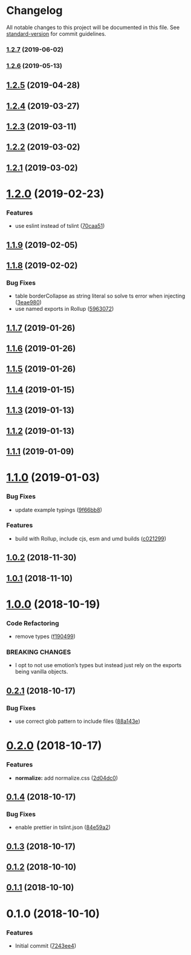 # Changelog

All notable changes to this project will be documented in this file. See [standard-version](https://github.com/conventional-changelog/standard-version) for commit guidelines.

### [1.2.7](https://github.com/iiroj/react-style-reset/compare/v1.2.6...v1.2.7) (2019-06-02)



### [1.2.6](https://github.com/iiroj/react-style-reset/compare/v1.2.5...v1.2.6) (2019-05-13)



## [1.2.5](https://github.com/iiroj/react-style-reset/compare/v1.2.4...v1.2.5) (2019-04-28)



## [1.2.4](https://github.com/iiroj/react-style-reset/compare/v1.2.3...v1.2.4) (2019-03-27)



## [1.2.3](https://github.com/iiroj/react-style-reset/compare/v1.2.2...v1.2.3) (2019-03-11)



## [1.2.2](https://github.com/iiroj/react-style-reset/compare/v1.2.1...v1.2.2) (2019-03-02)



## [1.2.1](https://github.com/iiroj/react-style-reset/compare/v1.2.0...v1.2.1) (2019-03-02)



# [1.2.0](https://github.com/iiroj/react-style-reset/compare/v1.1.9...v1.2.0) (2019-02-23)


### Features

* use eslint instead of tslint ([70caa51](https://github.com/iiroj/react-style-reset/commit/70caa51))



<a name="1.1.9"></a>
## [1.1.9](https://github.com/iiroj/react-style-reset/compare/v1.1.8...v1.1.9) (2019-02-05)



<a name="1.1.8"></a>
## [1.1.8](https://github.com/iiroj/react-style-reset/compare/v1.1.7...v1.1.8) (2019-02-02)


### Bug Fixes

* table borderCollapse as string literal so solve ts error when injecting ([3eae980](https://github.com/iiroj/react-style-reset/commit/3eae980))
* use named exports in Rollup ([5963072](https://github.com/iiroj/react-style-reset/commit/5963072))



<a name="1.1.7"></a>
## [1.1.7](https://github.com/iiroj/react-style-reset/compare/v1.1.6...v1.1.7) (2019-01-26)



<a name="1.1.6"></a>
## [1.1.6](https://github.com/iiroj/react-style-reset/compare/v1.1.5...v1.1.6) (2019-01-26)



<a name="1.1.5"></a>
## [1.1.5](https://github.com/iiroj/react-style-reset/compare/v1.1.4...v1.1.5) (2019-01-26)



<a name="1.1.4"></a>
## [1.1.4](https://github.com/iiroj/react-style-reset/compare/v1.1.3...v1.1.4) (2019-01-15)



<a name="1.1.3"></a>
## [1.1.3](https://github.com/iiroj/react-style-reset/compare/v1.1.2...v1.1.3) (2019-01-13)



<a name="1.1.2"></a>
## [1.1.2](https://github.com/iiroj/react-style-reset/compare/v1.1.1...v1.1.2) (2019-01-13)



<a name="1.1.1"></a>
## [1.1.1](https://github.com/iiroj/react-style-reset/compare/v1.1.0...v1.1.1) (2019-01-09)



<a name="1.1.0"></a>
# [1.1.0](https://gitlab.com/iiroj/react-style-reset/compare/v1.0.2...v1.1.0) (2019-01-03)


### Bug Fixes

* update example typings ([9f66bb8](https://gitlab.com/iiroj/react-style-reset/commit/9f66bb8))


### Features

* build with Rollup, include cjs, esm and umd builds ([c021299](https://gitlab.com/iiroj/react-style-reset/commit/c021299))



<a name="1.0.2"></a>
## [1.0.2](https://gitlab.com/iiroj/react-style-reset/compare/v1.0.1...v1.0.2) (2018-11-30)



<a name="1.0.1"></a>
## [1.0.1](https://gitlab.com/iiroj/react-style-reset/compare/v1.0.0...v1.0.1) (2018-11-10)



<a name="1.0.0"></a>
# [1.0.0](https://gitlab.com/iiroj/react-style-reset/compare/v0.2.1...v1.0.0) (2018-10-19)


### Code Refactoring

* remove types ([f190499](https://gitlab.com/iiroj/react-style-reset/commit/f190499))


### BREAKING CHANGES

* I opt to not use emotion’s types but instead just rely on the exports being vanilla objects.



<a name="0.2.1"></a>
## [0.2.1](https://gitlab.com/iiroj/react-style-reset/compare/v0.2.0...v0.2.1) (2018-10-17)


### Bug Fixes

* use correct glob pattern to include files ([88a143e](https://gitlab.com/iiroj/react-style-reset/commit/88a143e))



<a name="0.2.0"></a>
# [0.2.0](https://gitlab.com/iiroj/react-style-reset/compare/v0.1.4...v0.2.0) (2018-10-17)


### Features

* **normalize:** add normalize.css ([2d04dc0](https://gitlab.com/iiroj/react-style-reset/commit/2d04dc0))



<a name="0.1.4"></a>
## [0.1.4](https://gitlab.com/iiroj/react-style-reset/compare/v0.1.3...v0.1.4) (2018-10-17)


### Bug Fixes

* enable prettier in tslint.json ([84e59a2](https://gitlab.com/iiroj/react-style-reset/commit/84e59a2))



<a name="0.1.3"></a>
## [0.1.3](https://gitlab.com/iiroj/react-style-reset/compare/v0.1.2...v0.1.3) (2018-10-17)



<a name="0.1.2"></a>
## [0.1.2](https://gitlab.com/iiroj/react-style-reset/compare/v0.1.1...v0.1.2) (2018-10-10)



<a name="0.1.1"></a>
## [0.1.1](https://gitlab.com/iiroj/react-style-reset/compare/v0.1.0...v0.1.1) (2018-10-10)



<a name="0.1.0"></a>
# 0.1.0 (2018-10-10)


### Features

* Initial commit ([7243ee4](https://gitlab.com/iiroj/react-style-reset/commit/7243ee4))
